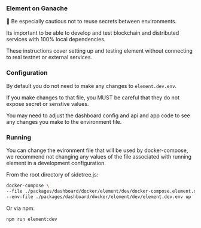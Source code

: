 ### Element on Ganache

🚧 Be especially cautious not to reuse secrets between environments.

Its important to be able to develop and test blockchain and distributed services with 100% local dependencies.

These instructions cover setting up and testing element without connecting to real testnet or external services.

### Configuration

By default you do not need to make any changes to `element.dev.env`.

If you make changes to that file, you MUST be careful that they do not expose secret or senstive values.

You may need to adjust the dashboard config and api and app code to see any changes you make to the environment file.

### Running

You can change the evironment file that will be used by docker-compose,
we recommend not changing any values of the file associated with
running element in a development configuration.

From the root directory of sidetree.js:

```bash
docker-compose \
--file ./packages/dashboard/docker/element/dev/docker-compose.element.dev.yml  \
--env-file ./packages/dashboard/docker/element/dev/element.dev.env up
```

Or via npm:

```
npm run element:dev
```

